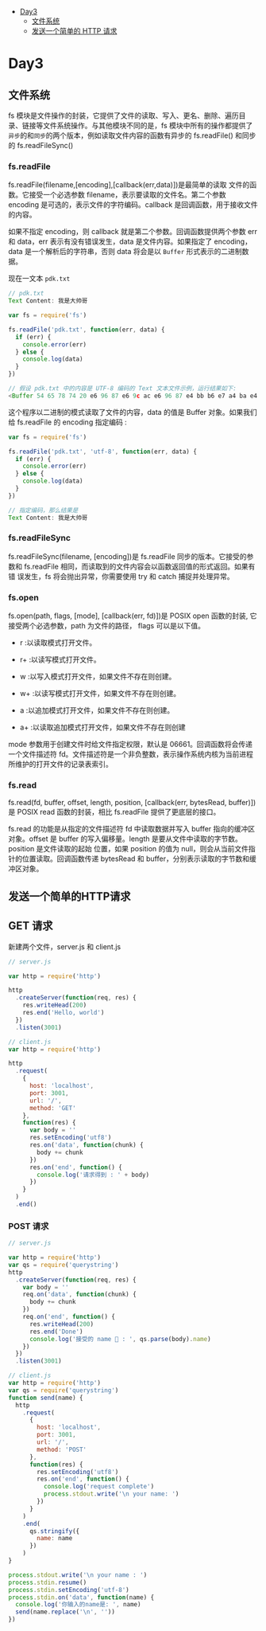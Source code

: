 - [Day3](#Day3)
  - [文件系统](#文件系统)
  - [发送一个简单的 HTTP 请求](#发送一个简单的HTTP请求)

# Day3

## 文件系统

fs 模块是文件操作的封装，它提供了文件的读取、写入、更名、删除、遍历目录、链接等文件系统操作。与其他模块不同的是，fs 模块中所有的操作都提供了`异步`的和`同步`的两个版本，例如读取文件内容的函数有异步的 fs.readFile() 和同步的 fs.readFileSync()

### fs.readFile

fs.readFile(filename,[encoding],[callback(err,data)])是最简单的读取 文件的函数。它接受一个必选参数 filename，表示要读取的文件名。第二个参数 encoding 是可选的，表示文件的字符编码。callback 是回调函数，用于接收文件的内容。

如果不指定 encoding，则 callback 就是第二个参数。回调函数提供两个参数 err 和 data，err 表示有没有错误发生，data 是文件内容。如果指定了 encoding，data 是一个解析后的字符串，否则 data 将会是以 `Buffer` 形式表示的二进制数据。

现在一文本 `pdk.txt`

```javascript
// pdk.txt
Text Content: 我是大帅哥
```

```javascript
var fs = require('fs')

fs.readFile('pdk.txt', function(err, data) {
  if (err) {
    console.error(err)
  } else {
    console.log(data)
  }
})

// 假设 pdk.txt 中的内容是 UTF-8 编码的 Text 文本文件示例，运行结果如下:
<Buffer 54 65 78 74 20 e6 96 87 e6 9c ac e6 96 87 e4 bb b6 e7 a4 ba e4 be 8b>
```

这个程序以二进制的模式读取了文件的内容，data 的值是 Buffer 对象。如果我们给 fs.readFile 的 encoding 指定编码 :

```javascript
var fs = require('fs')

fs.readFile('pdk.txt', 'utf-8', function(err, data) {
  if (err) {
    console.error(err)
  } else {
    console.log(data)
  }
})

// 指定编码，那么结果是
Text Content: 我是大帅哥
```

### fs.readFileSync

fs.readFileSync(filename, [encoding])是 fs.readFile 同步的版本。它接受的参数和 fs.readFile 相同，而读取到的文件内容会以函数返回值的形式返回。如果有错 误发生，fs 将会抛出异常，你需要使用 try 和 catch 捕捉并处理异常。

### fs.open

fs.open(path, flags, [mode], [callback(err, fd)])是 POSIX open 函数的封装, 它接受两个必选参数，path 为文件的路径， flags 可以是以下值。

- r :以读取模式打开文件。

- r+ :以读写模式打开文件。

- w :以写入模式打开文件，如果文件不存在则创建。

- w+ :以读写模式打开文件，如果文件不存在则创建。

- a :以追加模式打开文件，如果文件不存在则创建。

- a+ :以读取追加模式打开文件，如果文件不存在则创建

mode 参数用于创建文件时给文件指定权限，默认是 06661。回调函数将会传递一个文件描述符 fd。文件描述符是一个非负整数，表示操作系统内核为当前进程所维护的打开文件的记录表索引。

### fs.read

fs.read(fd, buffer, offset, length, position, [callback(err, bytesRead, buffer)])是 POSIX read 函数的封装，相比 fs.readFile 提供了更底层的接口。

fs.read 的功能是从指定的文件描述符 fd 中读取数据并写入 buffer 指向的缓冲区对象。offset 是 buffer 的写入偏移量。length 是要从文件中读取的字节数。position 是文件读取的起始 位置，如果 position 的值为 null，则会从当前文件指针的位置读取。回调函数传递 bytesRead 和 buffer，分别表示读取的字节数和缓冲区对象。

## 发送一个简单的HTTP请求

## GET 请求

新建两个文件，server.js 和 client.js

```javascript
// server.js

var http = require('http')

http
  .createServer(function(req, res) {
    res.writeHead(200)
    res.end('Hello, world')
  })
  .listen(3001)
```

```javascript
// client.js
var http = require('http')

http
  .request(
    {
      host: 'localhost',
      port: 3001,
      url: '/',
      method: 'GET'
    },
    function(res) {
      var body = ''
      res.setEncoding('utf8')
      res.on('data', function(chunk) {
        body += chunk
      })
      res.on('end', function() {
        console.log('请求得到 : ' + body)
      })
    }
  )
  .end()
```

### POST 请求

```javascript
// server.js

var http = require('http')
var qs = require('querystring')
http
  .createServer(function(req, res) {
    var body = ''
    req.on('data', function(chunk) {
      body += chunk
    })
    req.on('end', function() {
      res.writeHead(200)
      res.end('Done')
      console.log('接受的 name  : ', qs.parse(body).name)
    })
  })
  .listen(3001)
```

```javascript
// client.js
var http = require('http')
var qs = require('querystring')
function send(name) {
  http
    .request(
      {
        host: 'localhost',
        port: 3001,
        url: '/',
        method: 'POST'
      },
      function(res) {
        res.setEncoding('utf8')
        res.on('end', function() {
          console.log('request complete')
          process.stdout.write('\n your name: ')
        })
      }
    )
    .end(
      qs.stringify({
        name: name
      })
    )
}

process.stdout.write('\n your name : ')
process.stdin.resume()
process.stdin.setEncoding('utf-8')
process.stdin.on('data', function(name) {
  console.log('你输入的name是: ', name)
  send(name.replace('\n', ''))
})
```

